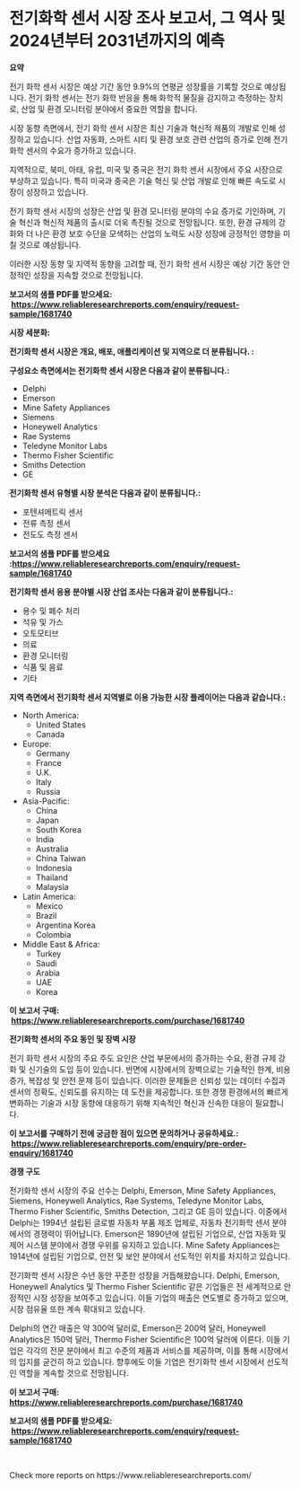 <p><h1>전기화학 센서 시장 조사 보고서, 그 역사 및 2024년부터 2031년까지의 예측</h1></p><p><strong>요약</strong></p>
<p><p>전기 화학 센서 시장은 예상 기간 동안 9.9%의 연평균 성장률을 기록할 것으로 예상됩니다. 전기 화학 센서는 전기 화학 반응을 통해 화학적 물질을 감지하고 측정하는 장치로, 산업 및 환경 모니터링 분야에서 중요한 역할을 합니다.</p><p>시장 동향 측면에서, 전기 화학 센서 시장은 최신 기술과 혁신적 제품의 개발로 인해 성장하고 있습니다. 산업 자동화, 스마트 시티 및 환경 보호 관련 산업의 증가로 인해 전기 화학 센서의 수요가 증가하고 있습니다.</p><p>지역적으로, 북미, 아태, 유럽, 미국 및 중국은 전기 화학 센서 시장에서 주요 시장으로 부상하고 있습니다. 특히 미국과 중국은 기술 혁신 및 산업 개발로 인해 빠른 속도로 시장이 성장하고 있습니다.</p><p>전기 화학 센서 시장의 성장은 산업 및 환경 모니터링 분야의 수요 증가로 기인하며, 기술 혁신과 혁신적 제품의 출시로 더욱 촉진될 것으로 전망됩니다. 또한, 환경 규제의 강화와 더 나은 환경 보호 수단을 모색하는 산업의 노력도 시장 성장에 긍정적인 영향을 미칠 것으로 예상됩니다.</p><p>이러한 시장 동향 및 지역적 동향을 고려할 때, 전기 화학 센서 시장은 예상 기간 동안 안정적인 성장을 지속할 것으로 전망됩니다.</p></p>
<p><strong>보고서의 샘플 PDF를 받으세요: &nbsp;<a href="https://www.reliableresearchreports.com/enquiry/request-sample/1681740">https://www.reliableresearchreports.com/enquiry/request-sample/1681740</a></strong></p>
<p><strong>시장 세분화:</strong></p>
<p><strong> 전기화학 센서 시장은 개요, 배포, 애플리케이션 및 지역으로 더 분류됩니다. :</strong></p>
<p><strong>구성요소 측면에서는 전기화학 센서 시장은 다음과 같이 분류됩니다.:</strong></p>
<p><ul><li>Delphi</li><li>Emerson</li><li>Mine Safety Appliances</li><li>Siemens</li><li>Honeywell Analytics</li><li>Rae Systems</li><li>Teledyne Monitor Labs</li><li>Thermo Fisher Scientific</li><li>Smiths Detection</li><li>GE</li></ul></p>
<p><strong> 전기화학 센서 유형별 시장 분석은 다음과 같이 분류됩니다.:</strong></p>
<p><ul><li>포텐셔메트릭 센서</li><li>전류 측정 센서</li><li>전도도 측정 센서</li></ul></p>
<p><strong>보고서의 샘플 PDF를 받으세요 :<a href="https://www.reliableresearchreports.com/enquiry/request-sample/1681740">https://www.reliableresearchreports.com/enquiry/request-sample/1681740</a></strong></p>
<p><strong> 전기화학 센서 응용 분야별 시장 산업 조사는 다음과 같이 분류됩니다.:</strong></p>
<p><ul><li>용수 및 폐수 처리</li><li>석유 및 가스</li><li>오토모티브</li><li>의료</li><li>환경 모니터링</li><li>식품 및 음료</li><li>기타</li></ul></p>
<p><strong>지역 측면에서 전기화학 센서 지역별로 이용 가능한 시장 플레이어는 다음과 같습니다.:</strong></p>
<p><ul>
    <li>
        North America:
        <ul>
            <li>United States</li>
            <li>Canada</li>
        </ul>
    </li>
    <li>
        Europe:
        <ul>
            <li>Germany</li>
            <li>France</li>
            <li>U.K.</li>
            <li>Italy</li>
            <li>Russia</li>
        </ul>
    </li>
    <li>
        Asia-Pacific:
        <ul>
            <li>China</li>
            <li>Japan</li>
            <li>South Korea</li>
            <li>India</li>
            <li>Australia</li>
            <li>China Taiwan</li>
            <li>Indonesia</li>
            <li>Thailand</li>
            <li>Malaysia</li>
        </ul>
    </li>
    <li>
        Latin America:
        <ul>
            <li>Mexico</li>
            <li>Brazil</li>
            <li>Argentina Korea</li>
            <li>Colombia</li>
        </ul>
    </li>
    <li>
        Middle East & Africa:
        <ul>
            <li>Turkey</li>
            <li>Saudi</li>
            <li>Arabia</li>
            <li>UAE</li>
            <li>Korea</li>
        </ul>
    </li>
    </ul></p>
<p><strong>이 보고서 구매: &nbsp;<a href="https://www.reliableresearchreports.com/purchase/1681740">https://www.reliableresearchreports.com/purchase/1681740</a></strong></p>
<p><strong>전기화학 센서의 주요 동인 및 장벽 시장</strong></p>
<p><p>전기 화학 센서 시장의 주요 주도 요인은 산업 부문에서의 증가하는 수요, 환경 규제 강화 및 신기술의 도입 등이 있습니다. 반면에 시장에서의 장벽으로는 기술적인 한계, 비용 증가, 복잡성 및 안전 문제 등이 있습니다. 이러한 문제들은 신뢰성 있는 데이터 수집과 센서의 정확도, 신뢰도를 유지하는 데 도전을 제공합니다. 또한 경쟁 환경에서의 빠르게 변화하는 기술과 시장 동향에 대응하기 위해 지속적인 혁신과 신속한 대응이 필요합니다.</p></p>
<p><strong>이 보고서를 구매하기 전에 궁금한 점이 있으면 문의하거나 공유하세요.: &nbsp;<a href="https://www.reliableresearchreports.com/enquiry/pre-order-enquiry/1681740">https://www.reliableresearchreports.com/enquiry/pre-order-enquiry/1681740</a></strong></p>
<p><strong>경쟁 구도</strong></p>
<p><p>전기화학 센서 시장의 주요 선수는 Delphi, Emerson, Mine Safety Appliances, Siemens, Honeywell Analytics, Rae Systems, Teledyne Monitor Labs, Thermo Fisher Scientific, Smiths Detection, 그리고 GE 등이 있습니다. 이중에서 Delphi는 1994년 설립된 글로벌 자동차 부품 제조 업체로, 자동차 전기화학 센서 분야에서의 경쟁력이 뛰어납니다. Emerson은 1890년에 설립된 기업으로, 산업 자동화 및 제어 시스템 분야에서 경쟁 우위를 유지하고 있습니다. Mine Safety Appliances는 1914년에 설립된 기업으로, 안전 및 보안 분야에서 선도적인 위치를 차지하고 있습니다.</p><p>전기화학 센서 시장은 수년 동안 꾸준한 성장을 거듭해왔습니다. Delphi, Emerson, Honeywell Analytics 및 Thermo Fisher Scientific 같은 기업들은 전 세계적으로 안정적인 시장 성장을 보여주고 있습니다. 이들 기업의 매출은 연도별로 증가하고 있으며, 시장 점유율 또한 계속 확대되고 있습니다.</p><p>Delphi의 연간 매출은 약 300억 달러로, Emerson은 200억 달러, Honeywell Analytics은 150억 달러, Thermo Fisher Scientific은 100억 달러에 이른다. 이들 기업은 각각의 전문 분야에서 최고 수준의 제품과 서비스를 제공하며, 이를 통해 시장에서의 입지를 굳건히 하고 있습니다. 향후에도 이들 기업은 전기화학 센서 시장에서 선도적인 역할을 계속할 것으로 전망됩니다.</p></p>
<p><strong>이 보고서 구매: &nbsp; <a href="https://www.reliableresearchreports.com/purchase/1681740">https://www.reliableresearchreports.com/purchase/1681740</a></strong></p>
<p><strong>보고서의 샘플 PDF를 받으세요: &nbsp;<a href="https://www.reliableresearchreports.com/enquiry/request-sample/1681740">https://www.reliableresearchreports.com/enquiry/request-sample/1681740</a></strong><strong></strong></p>
<p>&nbsp;</p>
<p>Check more reports on https://www.reliableresearchreports.com/</p>